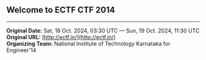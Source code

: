 
## Welcome to ECTF CTF 2014

---
**Original Date:** Sat, 18 Oct. 2024, 03:30 UTC — Sun, 19 Oct. 2024, 11:30 UTC<br>
**Original URL:** [http://ectf.in/](http://ectf.in/)<br>
**Organizing Team:** National Institute of Technology Karnataka for Engineer'14
<!-- **CTFtime Entry:**  -->

<!-- [Official Website](http://ectf.in/) -->
